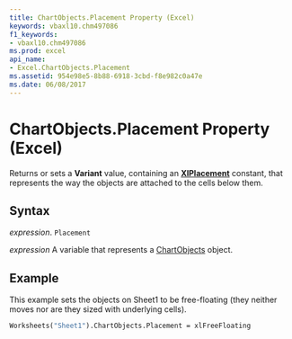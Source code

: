```yaml
---
title: ChartObjects.Placement Property (Excel)
keywords: vbaxl10.chm497086
f1_keywords:
- vbaxl10.chm497086
ms.prod: excel
api_name:
- Excel.ChartObjects.Placement
ms.assetid: 954e98e5-8b88-6918-3cbd-f8e982c0a47e
ms.date: 06/08/2017
---
```



# ChartObjects.Placement Property (Excel)

Returns or sets a  **Variant** value, containing an **[XlPlacement](Excel.XlPlacement.md)** constant, that represents the way the objects are attached to the cells below them.


## Syntax

 _expression_. `Placement`

 _expression_ A variable that represents a [ChartObjects](./Excel.ChartObjects.md) object.


## Example

This example sets the objects on Sheet1 to be free-floating (they neither moves nor are they sized with underlying cells).


```vb
Worksheets("Sheet1").ChartObjects.Placement = xlFreeFloating
```


